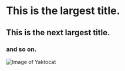 # This is the largest title.
## This is the next largest title.
### and so on.

![Image of Yaktocat](https://octodex.github.com/images/yaktocat.png)
